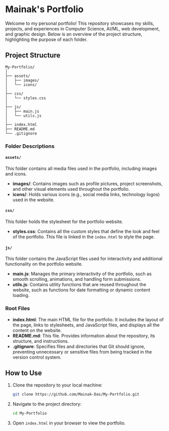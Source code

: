 # Mainak's Portfolio

Welcome to my personal portfolio! This repository showcases my skills, projects, and experiences in Computer Science, AI/ML, web development, and graphic design. Below is an overview of the project structure, highlighting the purpose of each folder.

## Project Structure

```
My-Portfolio/
│
├── assets/
│   ├── images/
│   └── icons/
│
├── css/
│   └── styles.css
│
├── js/
│   ├── main.js
│   └── utils.js
│
├── index.html
├── README.md
└── .gitignore
```

### Folder Descriptions

#### `assets/`
This folder contains all media files used in the portfolio, including images and icons.

- **images/**: Contains images such as profile pictures, project screenshots, and other visual elements used throughout the portfolio.
- **icons/**: Holds various icons (e.g., social media links, technology logos) used in the website.

#### `css/`
This folder holds the stylesheet for the portfolio website.

- **styles.css**: Contains all the custom styles that define the look and feel of the portfolio. This file is linked in the `index.html` to style the page.

#### `js/`
This folder contains the JavaScript files used for interactivity and additional functionality on the portfolio website.

- **main.js**: Manages the primary interactivity of the portfolio, such as smooth scrolling, animations, and handling form submissions.
- **utils.js**: Contains utility functions that are reused throughout the website, such as functions for date formatting or dynamic content loading.

### Root Files

- **index.html**: The main HTML file for the portfolio. It includes the layout of the page, links to stylesheets, and JavaScript files, and displays all the content on the website.
- **README.md**: This file. Provides information about the repository, its structure, and instructions.
- **.gitignore**: Specifies files and directories that Git should ignore, preventing unnecessary or sensitive files from being tracked in the version control system.

## How to Use

1. Clone the repository to your local machine:
    ```bash
    git clone https://github.com/Mainak-Das/My-Portfolio.git
    ```
2. Navigate to the project directory:
    ```bash
    cd My-Portfolio
    ```
3. Open `index.html` in your browser to view the portfolio.
